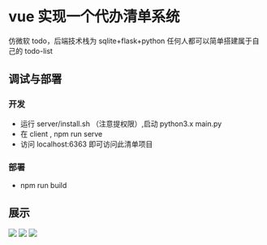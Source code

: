 # vue 实现一个代办清单系统

仿微软 todo，后端技术栈为 sqlite+flask+python
任何人都可以简单搭建属于自己的 todo-list

## 调试与部署

### 开发

-   运行 server/install.sh （注意提权限）,启动 python3.x main.py
-   在 client , npm run serve
-   访问 localhost:6363 即可访问此清单项目

### 部署

-   npm run build

## 展示

![](https://s2.ax1x.com/2019/10/08/uW8BSP.png)
![](https://s2.ax1x.com/2019/10/08/uW84S0.png)
![](https://s2.ax1x.com/2019/10/08/uW85lV.gif)
